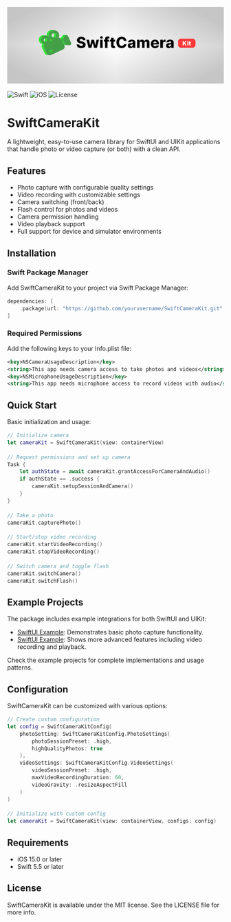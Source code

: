 <p align="center">
    <img src="swiftcamerakit.png" width="1000" alt="SwiftCameraKit"/>
</p>

![Swift](https://img.shields.io/badge/Swift-5.5-orange) 
![iOS](https://img.shields.io/badge/iOS-v15%2B-blue)
![License](https://img.shields.io/badge/License-MIT-green)


# SwiftCameraKit

A lightweight, easy-to-use camera library for SwiftUI and UIKit applications that handle photo or video capture (or both) with a clean API.

## Features

- Photo capture with configurable quality settings
- Video recording with customizable settings
- Camera switching (front/back)
- Flash control for photos and videos
- Camera permission handling
- Video playback support
- Full support for device and simulator environments

## Installation

### Swift Package Manager

Add SwiftCameraKit to your project via Swift Package Manager:

```swift
dependencies: [
    .package(url: "https://github.com/yourusername/SwiftCameraKit.git", from: "1.0.0")
]
```

### Required Permissions

Add the following keys to your Info.plist file:

```xml
<key>NSCameraUsageDescription</key>
<string>This app needs camera access to take photos and videos</string>
<key>NSMicrophoneUsageDescription</key>
<string>This app needs microphone access to record videos with audio</string>
```

## Quick Start

Basic initialization and usage:

```swift
// Initialize camera
let cameraKit = SwiftCameraKit(view: containerView)

// Request permissions and set up camera
Task {
    let authState = await cameraKit.grantAccessForCameraAndAudio()
    if authState == .success {
        cameraKit.setupSessionAndCamera()
    }
}

// Take a photo
cameraKit.capturePhoto()

// Start/stop video recording
cameraKit.startVideoRecording()
cameraKit.stopVideoRecording()

// Switch camera and toggle flash
cameraKit.switchCamera()
cameraKit.switchFlash()
```

## Example Projects

The package includes example integrations for both SwiftUI and UIKit:

- [SwiftUI Example](Examples/SwiftCameraKitSwiftUITestApp): Demonstrates basic photo capture functionality.
- [SwiftUI Example](Examples/SwiftCameraKitUIKitTestApp): Shows more advanced features including video recording and playback.

Check the example projects for complete implementations and usage patterns.

## Configuration

SwiftCameraKit can be customized with various options:

```swift
// Create custom configuration
let config = SwiftCameraKitConfig(
    photoSetting: SwiftCameraKitConfig.PhotoSettings(
        photoSessionPreset: .high,
        highQualityPhotos: true
    ),
    videoSettings: SwiftCameraKitConfig.VideoSettings(
        videoSessionPreset: .high,
        maxVideoRecordingDuration: 60,
        videoGravity: .resizeAspectFill
    )
)

// Initialize with custom config
let cameraKit = SwiftCameraKit(view: containerView, configs: config)
```

## Requirements

- iOS 15.0 or later
- Swift 5.5 or later

## License

SwiftCameraKit is available under the MIT license. See the LICENSE file for more info.
